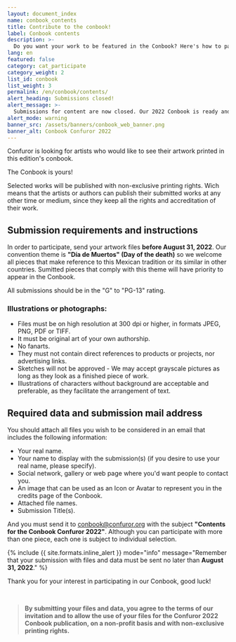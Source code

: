 ```yaml
---
layout: document_index
name: conbook_contents
title: Contribute to the conbook!
label: Conbook contents
description: >-
  Do you want your work to be featured in the Conbook? Here's how to participate.
lang: en
featured: false
category: cat_participate
category_weight: 2
list_id: conbook
list_weight: 3
permalink: /en/conbook/contents/
alert_heading: Submissions closed!
alert_message: >-
  Submissions for content are now closed. Our 2022 Conbook is ready and on it's printing stage. Thank you so much for your participation and/or interest.
alert_mode: warning
banner_src: /assets/banners/conbook_web_banner.png
banner_alt: Conbook Confuror 2022
---
```


Confuror is looking for artists who would like to see their artwork printed in this edition's conbook.

The Conbook is yours!

Selected works  will be published with non-exclusive printing rights. Wich means that the artists or authors can publish their submitted works at any other time or medium, since they keep all the rights and accreditation of their work.

## Submission requirements and instructions

In order to participate, send your artwork files **before August 31, 2022**. Our convention theme is **"Día de Muertos" (Day of the death)** so we welcome all pieces that make reference to this Mexican tradition or its similar in other countries. Sumitted pieces that comply with this theme will have priority to appear in the Conbook.

All submissions should be in the "G" to "PG-13" rating.

### Illustrations or photographs:

- Files must be on high resolution at 300 dpi or higher, in formats JPEG, PNG, PDF or TIFF.
- It must be original art of your own authorship.
- No fanarts.
- They must not contain direct references to products or projects, nor advertising links.
- Sketches will not be approved - We may accept grayscale pictures as long as they look as a finished piece of work.
- Illustrations of characters without background are acceptable and preferable, as they facilitate the arrangement of text.

## Required data and submission mail address

You should attach all files you wish to be considered in an email that includes the following information:

- Your real name.
- Your name to display with the submission(s) (if you desire to use your real name, please specify).
- Social network, gallery or web page where you'd want people to contact you.
- An image that can be used as an Icon or Avatar to represent you in the credits page of the Conbook.
- Attached file names.
- Submission Title(s).

And you must send it to [conbook@confuror.org](mailto:conbook@confuror.org) with the subject **"Contents for the Conbook Confuror 2022"**. Although you can participate with more than one piece, each one is subject to individual selection. 

{%
  include {{ site.formats.inline_alert }}
  mode="info"
  message="Remember that your submission with files and data must be sent no later than <strong>August 31, 2022</strong>."
%}

Thank you for your interest in participating in our Conbook, good luck!

<br>

> **By submitting your files and data, you agree to the terms of our invitation and to allow the use of your files for the Confuror 2022 Conbook publication, on a non-profit basis and with non-exclusive printing rights.**
